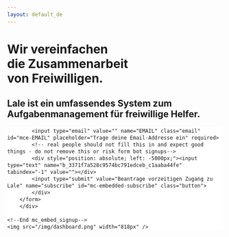 ```yaml
---
layout: default_de
---
```


<style>.page-link.discover { border-color:#FF7043; }</style>

<div class="home">
  <div class="hero">
    <h1>Wir vereinfachen<br/>die Zusammenarbeit<br/>von Freiwilligen.</h1>
    <h2>Lale ist ein umfassendes System zum Aufgabenmanagement für freiwillige Helfer.</h2>
    <!-- Begin MailChimp Signup Form -->
		<!-- <link href="//cdn-images.mailchimp.com/embedcode/slim-081711.css" rel="stylesheet" type="text/css"> -->
		<style type="text/css">
			#mc_embed_signup{background:#fff; clear:left; font:14px Helvetica,Arial,sans-serif; }
			/* Add your own MailChimp form style overrides in your site stylesheet or in this style block.
			   We recommend moving this block and the preceding CSS link to the HEAD of your HTML file. */
		</style>
		<div id="mc_embed_signup">
		<form action="//help.us11.list-manage.com/subscribe/post?u=3371f7a528c9574bc791edceb&amp;id=c1aaba44fe" method="post" id="mc-embedded-subscribe-form" name="mc-embedded-subscribe-form" class="validate" target="_blank" novalidate>
		    <div id="mc_embed_signup_scroll">
			
			<input type="email" value="" name="EMAIL" class="email" id="mce-EMAIL" placeholder="Trage deine Email-Addresse ein" required>
		    <!-- real people should not fill this in and expect good things - do not remove this or risk form bot signups-->
		    <div style="position: absolute; left: -5000px;"><input type="text" name="b_3371f7a528c9574bc791edceb_c1aaba44fe" tabindex="-1" value=""></div>
		    <input type="submit" value="Beantrage vorzeitigen Zugang zu Lale" name="subscribe" id="mc-embedded-subscribe" class="button">
		    </div>
		</form>
		</div>

	<!--End mc_embed_signup-->
    <img src="/img/dashboard.png" width="818px" />
  </div>
</div>
